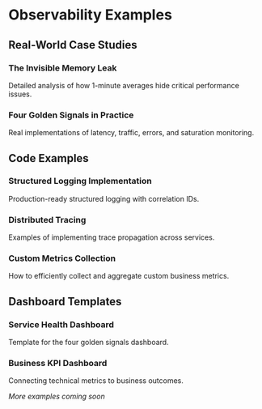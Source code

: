 # Observability Examples

## Real-World Case Studies

### The Invisible Memory Leak
Detailed analysis of how 1-minute averages hide critical performance issues.

### Four Golden Signals in Practice
Real implementations of latency, traffic, errors, and saturation monitoring.

## Code Examples

### Structured Logging Implementation
Production-ready structured logging with correlation IDs.

### Distributed Tracing
Examples of implementing trace propagation across services.

### Custom Metrics Collection
How to efficiently collect and aggregate custom business metrics.

## Dashboard Templates

### Service Health Dashboard
Template for the four golden signals dashboard.

### Business KPI Dashboard
Connecting technical metrics to business outcomes.

*More examples coming soon*